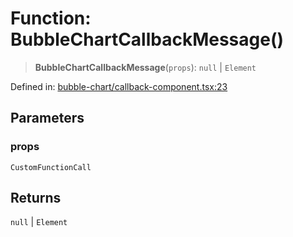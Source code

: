 # Function: BubbleChartCallbackMessage()

> **BubbleChartCallbackMessage**(`props`): `null` \| `Element`

Defined in: [bubble-chart/callback-component.tsx:23](https://github.com/GeoDaCenter/openassistant/blob/aa41155e698e0b65b1716140c0c14440cdd9d76a/packages/echarts/src/bubble-chart/callback-component.tsx#L23)

## Parameters

### props

`CustomFunctionCall`

## Returns

`null` \| `Element`
